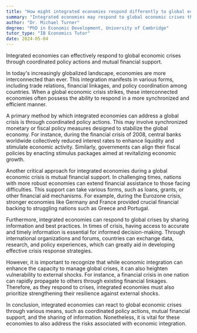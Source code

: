 ```yaml
---
title: "How might integrated economies respond differently to global economic crises?"
summary: "Integrated economies may respond to global economic crises through coordinated policy actions and mutual financial support."
author: "Dr. Michael Turner"
degree: "PhD in Economic Development, University of Cambridge"
tutor_type: "IB Economics Tutor"
date: 2024-05-04
---
```


Integrated economies can effectively respond to global economic crises through coordinated policy actions and mutual financial support.

In today's increasingly globalized landscape, economies are more interconnected than ever. This integration manifests in various forms, including trade relations, financial linkages, and policy coordination among countries. When a global economic crisis strikes, these interconnected economies often possess the ability to respond in a more synchronized and efficient manner.

A primary method by which integrated economies can address a global crisis is through coordinated policy actions. This may involve synchronized monetary or fiscal policy measures designed to stabilize the global economy. For instance, during the financial crisis of 2008, central banks worldwide collectively reduced interest rates to enhance liquidity and stimulate economic activity. Similarly, governments can align their fiscal policies by enacting stimulus packages aimed at revitalizing economic growth.

Another critical approach for integrated economies during a global economic crisis is mutual financial support. In challenging times, nations with more robust economies can extend financial assistance to those facing difficulties. This support can take various forms, such as loans, grants, or other financial aid mechanisms. For example, during the Eurozone crisis, stronger economies like Germany and France provided crucial financial backing to struggling nations such as Greece and Portugal.

Furthermore, integrated economies can respond to global crises by sharing information and best practices. In times of crisis, having access to accurate and timely information is essential for informed decision-making. Through international organizations and forums, countries can exchange data, research, and policy experiences, which can greatly aid in developing effective crisis response strategies.

However, it is important to recognize that while economic integration can enhance the capacity to manage global crises, it can also heighten vulnerability to external shocks. For instance, a financial crisis in one nation can rapidly propagate to others through existing financial linkages. Therefore, as they respond to crises, integrated economies must also prioritize strengthening their resilience against external shocks.

In conclusion, integrated economies can react to global economic crises through various means, such as coordinated policy actions, mutual financial support, and the sharing of information. Nonetheless, it is vital for these economies to also address the risks associated with economic integration.
    